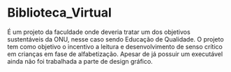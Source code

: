 # Biblioteca_Virtual
É um projeto da faculdade onde deveria tratar um dos objetivos sustentáveis da ONU, nesse caso sendo Educação de Qualidade. O projeto tem como objetivo o incentivo a leitura e desenvolvimento de senso crítico em crianças em fase de alfabetização. Apesar de já possuir um executável ainda não foi trabalhada a parte de design gráfico.
